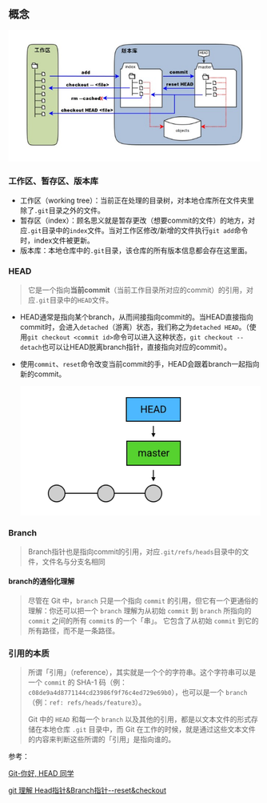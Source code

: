 ## 概念

![](./img/HEAD.jpg)

### 工作区、暂存区、版本库

- 工作区（working tree）：当前正在处理的目录树，对本地仓库所在文件夹里除了`.git`目录之外的文件。
- 暂存区（index）：顾名思义就是暂存更改（想要commit的文件）的地方，对应`.git`目录中的`index`文件。当对工作区修改/新增的文件执行`git add`命令时，index文件被更新。
- 版本库：本地仓库中的`.git`目录，该仓库的所有版本信息都会存在这里面。



### HEAD

> 它是一个指向**当前commit**（当前工作目录所对应的commit）的引用，对应`.git`目录中的`HEAD`文件。

- HEAD通常是指向某个branch，从而间接指向commit的。当HEAD直接指向commit时，会进入`detached`（游离）状态，我们称之为`detached HEAD`。（使用`git checkout <commit id>`命令可以进入这种状态，`git checkout --detach`也可以让HEAD脱离branch指针，直接指向对应的commit）。

- 使用`commit`、`reset`命令改变当前commit的手，HEAD会跟着branch一起指向新的commit。

  ![](./img/commit.gif)

### Branch

> Branch指针也是指向commit的引用，对应`.git/refs/heads`目录中的文件，文件名与分支名相同

#### branch的通俗化理解

> 尽管在 Git 中，`branch` 只是一个指向 `commit` 的引用，但它有一个更通俗的理解：你还可以把一个 `branch` 理解为从初始 `commit` 到 `branch` 所指向的 `commit` 之间的所有 `commit`s 的一个「串」。 它包含了从初始 `commit` 到它的所有路径，而不是一条路径。

### 引用的本质

> 所谓「引用」（reference），其实就是一个个的字符串。这个字符串可以是一个 `commit` 的 SHA-1 码（例：`c08de9a4d8771144cd23986f9f76c4ed729e69b0`），也可以是一个 `branch`（例：`ref: refs/heads/feature3`）。
>
> Git 中的 `HEAD` 和每一个 `branch` 以及其他的引用，都是以文本文件的形式存储在本地仓库 `.git` 目录中，而 Git 在工作的时候，就是通过这些文本文件的内容来判断这些所谓的「引用」是指向谁的。

参考：

[Git-你好, HEAD 同学](https://drprincess.github.io/2018/02/27/Git-你好HEAD同学/)

[git 理解 Head指针&Branch指针--reset&checkout](https://blog.csdn.net/claroja/article/details/78858533)

